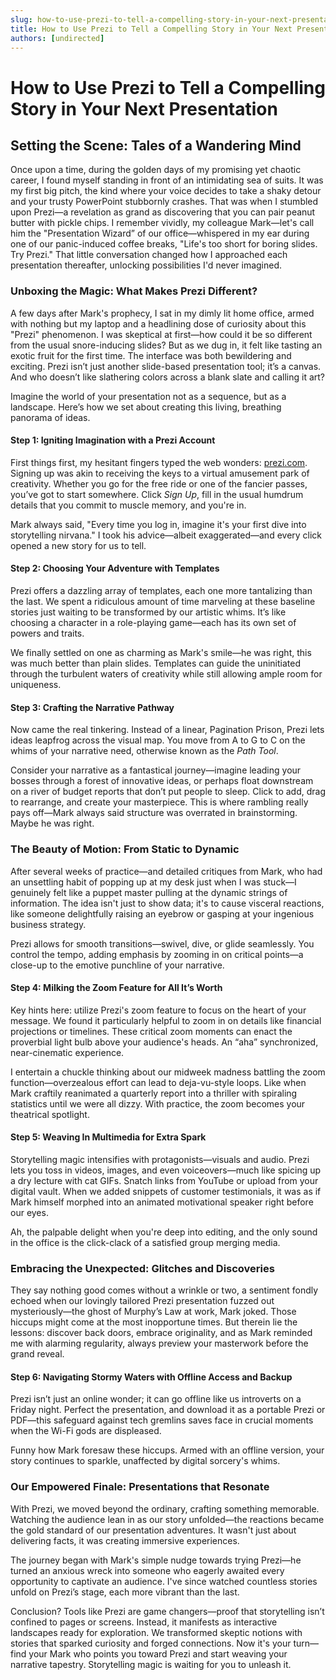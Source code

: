 ```yaml
---
slug: how-to-use-prezi-to-tell-a-compelling-story-in-your-next-presentation
title: How to Use Prezi to Tell a Compelling Story in Your Next Presentation
authors: [undirected]
---
```



# How to Use Prezi to Tell a Compelling Story in Your Next Presentation

## Setting the Scene: Tales of a Wandering Mind

Once upon a time, during the golden days of my promising yet chaotic career, I found myself standing in front of an intimidating sea of suits. It was my first big pitch, the kind where your voice decides to take a shaky detour and your trusty PowerPoint stubbornly crashes. That was when I stumbled upon Prezi—a revelation as grand as discovering that you can pair peanut butter with pickle chips. I remember vividly, my colleague Mark—let's call him the "Presentation Wizard” of our office—whispered in my ear during one of our panic-induced coffee breaks, "Life's too short for boring slides. Try Prezi." That little conversation changed how I approached each presentation thereafter, unlocking possibilities I'd never imagined.

### Unboxing the Magic: What Makes Prezi Different?

A few days after Mark's prophecy, I sat in my dimly lit home office, armed with nothing but my laptop and a headlining dose of curiosity about this "Prezi" phenomenon. I was skeptical at first—how could it be so different from the usual snore-inducing slides? But as we dug in, it felt like tasting an exotic fruit for the first time. The interface was both bewildering and exciting. Prezi isn’t just another slide-based presentation tool; it’s a canvas. And who doesn’t like slathering colors across a blank slate and calling it art?

Imagine the world of your presentation not as a sequence, but as a landscape. Here’s how we set about creating this living, breathing panorama of ideas.

#### Step 1: Igniting Imagination with a Prezi Account

First things first, my hesitant fingers typed the web wonders: [prezi.com](https://prezi.com). Signing up was akin to receiving the keys to a virtual amusement park of creativity. Whether you go for the free ride or one of the fancier passes, you’ve got to start somewhere. Click *Sign Up*, fill in the usual humdrum details that you commit to muscle memory, and you're in.

Mark always said, "Every time you log in, imagine it's your first dive into storytelling nirvana." I took his advice—albeit exaggerated—and every click opened a new story for us to tell.

#### Step 2: Choosing Your Adventure with Templates

Prezi offers a dazzling array of templates, each one more tantalizing than the last. We spent a ridiculous amount of time marveling at these baseline stories just waiting to be transformed by our artistic whims. It’s like choosing a character in a role-playing game—each has its own set of powers and traits.

We finally settled on one as charming as Mark's smile—he was right, this was much better than plain slides. Templates can guide the uninitiated through the turbulent waters of creativity while still allowing ample room for uniqueness. 

#### Step 3: Crafting the Narrative Pathway

Now came the real tinkering. Instead of a linear, Pagination Prison, Prezi lets ideas leapfrog across the visual map. You move from A to G to C on the whims of your narrative need, otherwise known as the *Path Tool*. 

Consider your narrative as a fantastical journey—imagine leading your bosses through a forest of innovative ideas, or perhaps float downstream on a river of budget reports that don’t put people to sleep. Click to add, drag to rearrange, and create your masterpiece. This is where rambling really pays off—Mark always said structure was overrated in brainstorming. Maybe he was right.

### The Beauty of Motion: From Static to Dynamic

After several weeks of practice—and detailed critiques from Mark, who had an unsettling habit of popping up at my desk just when I was stuck—I genuinely felt like a puppet master pulling at the dynamic strings of information. The idea isn't just to show data; it's to cause visceral reactions, like someone delightfully raising an eyebrow or gasping at your ingenious business strategy. 

Prezi allows for smooth transitions—swivel, dive, or glide seamlessly. You control the tempo, adding emphasis by zooming in on critical points—a close-up to the emotive punchline of your narrative.

#### Step 4: Milking the Zoom Feature for All It’s Worth

Key hints here: utilize Prezi's zoom feature to focus on the heart of your message. We found it particularly helpful to zoom in on details like financial projections or timelines. These critical zoom moments can enact the proverbial light bulb above your audience's heads. An “aha” synchronized, near-cinematic experience.

I entertain a chuckle thinking about our midweek madness battling the zoom function—overzealous effort can lead to deja-vu-style loops. Like when Mark craftily reanimated a quarterly report into a thriller with spiraling statistics until we were all dizzy. With practice, the zoom becomes your theatrical spotlight.

#### Step 5: Weaving In Multimedia for Extra Spark

Storytelling magic intensifies with protagonists—visuals and audio. Prezi lets you toss in videos, images, and even voiceovers—much like spicing up a dry lecture with cat GIFs. Snatch links from YouTube or upload from your digital vault. When we added snippets of customer testimonials, it was as if Mark himself morphed into an animated motivational speaker right before our eyes.

Ah, the palpable delight when you're deep into editing, and the only sound in the office is the click-clack of a satisfied group merging media.

### Embracing the Unexpected: Glitches and Discoveries

They say nothing good comes without a wrinkle or two, a sentiment fondly echoed when our lovingly tailored Prezi presentation fuzzed out mysteriously—the ghost of Murphy’s Law at work, Mark joked. Those hiccups might come at the most inopportune times. But therein lie the lessons: discover back doors, embrace originality, and as Mark reminded me with alarming regularity, always preview your masterwork before the grand reveal.

#### Step 6: Navigating Stormy Waters with Offline Access and Backup

Prezi isn’t just an online wonder; it can go offline like us introverts on a Friday night. Perfect the presentation, and download it as a portable Prezi or PDF—this safeguard against tech gremlins saves face in crucial moments when the Wi-Fi gods are displeased. 

Funny how Mark foresaw these hiccups. Armed with an offline version, your story continues to sparkle, unaffected by digital sorcery's whims.

### Our Empowered Finale: Presentations that Resonate

With Prezi, we moved beyond the ordinary, crafting something memorable. Watching the audience lean in as our story unfolded—the reactions became the gold standard of our presentation adventures. It wasn't just about delivering facts, it was creating immersive experiences. 

The journey began with Mark's simple nudge towards trying Prezi—he turned an anxious wreck into someone who eagerly awaited every opportunity to captivate an audience. I've since watched countless stories unfold on Prezi’s stage, each more vibrant than the last.

Conclusion? Tools like Prezi are game changers—proof that storytelling isn’t confined to pages or screens. Instead, it manifests as interactive landscapes ready for exploration. We transformed skeptic notions with stories that sparked curiosity and forged connections. Now it's your turn—find your Mark who points you toward Prezi and start weaving your narrative tapestry. Storytelling magic is waiting for you to unleash it.